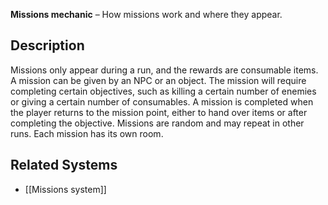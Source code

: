 **Missions mechanic** –  How missions work and where they appear.
## Description
Missions only appear during a run, and the rewards are consumable items.
A mission can be given by an NPC or an object. 
The mission will require completing certain objectives, such as killing a certain number of enemies or giving a certain number of consumables.
A mission is completed when the player returns to the mission point, either to hand over items or after completing the objective.
Missions are random and may repeat in other runs.
Each mission has its own room.
## Related Systems
- [[Missions system]]